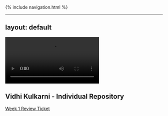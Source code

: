 {% include navigation.html %}

---
layout: default
---

<div id="video_wrapper">
  <video autoplay loop>
    <source src="https://drive.google.com/uc?export=view&id=1sd8r1eaSjNPmfyyXhC8PDEOjDMo_23cL" type="video/mp4">
  </video>
</div>



## Vidhi Kulkarni - Individual Repository

[Week 1 Review Ticket](https://github.com/VidhiKulkarni/teamlace/issues/18)
